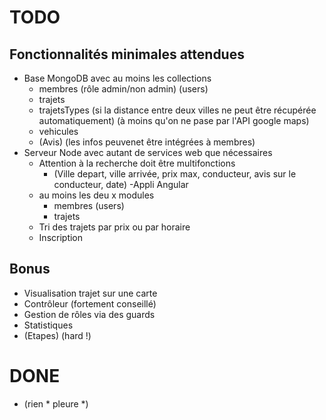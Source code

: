 # TODO

## Fonctionnalités minimales attendues
- Base MongoDB avec au moins les collections
  - membres (rôle admin/non admin) (users)
  - trajets
  - trajetsTypes (si la distance entre deux villes ne peut  être récupérée automatiquement) (à moins qu'on ne pase par l'API google maps)
  - vehicules
  - (Avis) (les infos peuvenet être intégrées à membres)
- Serveur Node avec autant de services web que nécessaires
  - Attention à la recherche doit être multifonctions
    - (Ville depart, ville arrivée, prix max, conducteur, avis sur le conducteur, date)
-Appli Angular
  - au moins les deu x modules
    - membres (users)
    - trajets
  - Tri des trajets par prix ou par horaire
  - Inscription

## Bonus
- Visualisation trajet sur une carte
- Contrôleur (fortement conseillé)
- Gestion de rôles via des guards
- Statistiques
- (Etapes) (hard !)

  

# DONE
 - (rien * pleure *)
